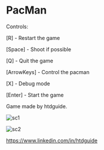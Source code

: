 # PacMan

Controls:

[R]         - Restart the game

[Space]     - Shoot if possible

[Q]         - Quit the game

[ArrowKeys] - Control the pacman

[X]         - Debug mode

[Enter]     - Start the game

Game made by htdguide.

![sc1](https://github.com/user-attachments/assets/4d3c99b8-b484-4ac4-b2e1-17c8472d8c6a)

![sc2](https://github.com/user-attachments/assets/926cf29a-649e-409f-8fcc-0abb143dff62)



https://www.linkedin.com/in/htdguide
